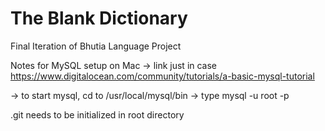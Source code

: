 # The Blank Dictionary
Final Iteration of Bhutia Language Project

Notes for MySQL setup on Mac
-> link just in case https://www.digitalocean.com/community/tutorials/a-basic-mysql-tutorial

-> to start mysql, cd to /usr/local/mysql/bin
-> type mysql -u root -p


.git needs to be initialized in root directory